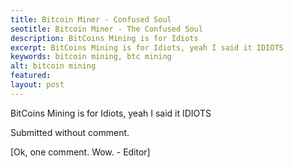 ```yaml
---
title: Bitcoin Miner - Confused Soul
seotitle: Bitcoin Miner - The Confused Soul
description: BitCoins Mining is for Idiots
excerpt: BitCoins Mining is for Idiots, yeah I said it IDIOTS
keywords: bitcoin mining, btc mining
alt: bitcoin mining
featured: 
layout: post
---
```


<p>BitCoins Mining is for Idiots, yeah I said it IDIOTS<p>

<p>Submitted without comment.<p>

<p>[Ok, one comment. Wow. - Editor]<p>


